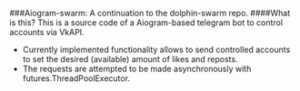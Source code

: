 ###Aiogram-swarm: A continuation to the dolphin-swarm repo.
####What is this?
This is a source code of a Aiogram-based telegram bot to control accounts via VkAPI.
- Currently implemented functionality allows to send controlled accounts to set the desired (available) amount of likes and reposts.
- The requests are attempted to be made asynchronously with futures.ThreadPoolExecutor.
